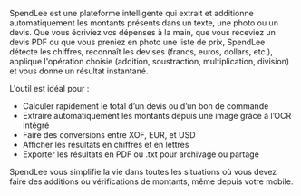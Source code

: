 SpendLee est une plateforme intelligente qui extrait et additionne automatiquement les montants présents dans un texte, une photo ou un devis. Que vous écriviez vos dépenses à la main, que vous receviez un devis PDF ou que vous preniez en photo une liste de prix, SpendLee détecte les chiffres, reconnaît les devises (francs, euros, dollars, etc.), applique l'opération choisie (addition, soustraction, multiplication, division) et vous donne un résultat instantané.

L'outil est idéal pour :
- Calculer rapidement le total d’un devis ou d’un bon de commande
- Extraire automatiquement les montants depuis une image grâce à l’OCR intégré
- Faire des conversions entre XOF, EUR, et USD
- Afficher les résultats en chiffres et en lettres
- Exporter les résultats en PDF ou .txt pour archivage ou partage

SpendLee vous simplifie la vie dans toutes les situations où vous devez faire des additions ou vérifications de montants, même depuis votre mobile.
